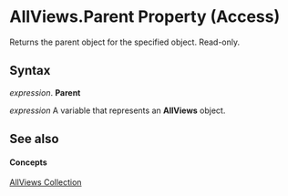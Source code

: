 
# AllViews.Parent Property (Access)

Returns the parent object for the specified object. Read-only.


## Syntax

 _expression_. **Parent**

 _expression_ A variable that represents an **AllViews** object.


## See also


#### Concepts


[AllViews Collection](f56bee24-a972-fbdf-f74a-0ac83825e3bb.md)
